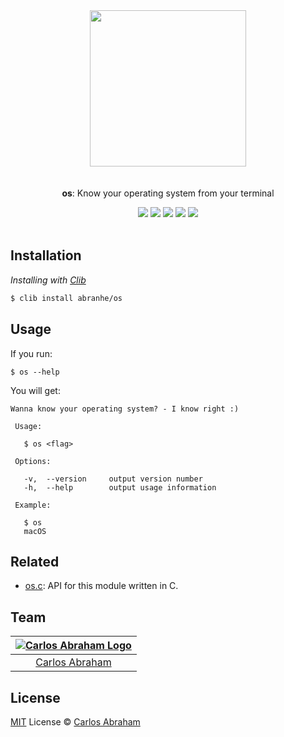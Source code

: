 <p align="center">
	<br>
	<br>
	<img src="https://cdn.abranhe.com/projects/os/os.svg" width="250">
	<br>
	<br>
	<br>
	<b>os</b>: Know your operating system from your terminal
	<br>
</p>

<p align="center">
	<a href="https://travis-ci.org/abranhe/os"><img src="https://img.shields.io/travis/abranhe/os.svg?logo=travis" /></a>
	<a href="https://github.com/abranhe"><img src="https://abranhe.com/badge.svg"></a>
	<a href="https://cash.me/$abranhe"><img src="https://cdn.abranhe.com/badges/cash-me.svg"></a>
	<a href="https://patreon.com/abranhe"><img src="https://cdn.abranhe.com/badges/patreon.svg" /></a>
	<a href="https://github.com/abranhe/os/blob/master/license"><img src="https://img.shields.io/github/license/abranhe/os.svg" /></a>

  <br>
  <br>
</p>


## Installation

*Installing with [Clib](https://github.com/clibs/clib)*

```sh
$ clib install abranhe/os
```

## Usage

If you run:

```
$ os --help
```

You will get:

```
Wanna know your operating system? - I know right :)

 Usage:

   $ os <flag>

 Options:

   -v,  --version     output version number
   -h,  --help        output usage information

 Example:

   $ os
   macOS
```

## Related

- [os.c][os]: API for this module written in C.

## Team

|[![Carlos Abraham Logo][abranhe-img]][abranhe]|
| :-: |
| [Carlos Abraham][abranhe] |

## License

[MIT][license] License © [Carlos Abraham][abranhe]

<!-------------------- Links ------------------------>
[abranhe]: https://github.com/abranhe
[abranhe-img]: https://avatars3.githubusercontent.com/u/21347264?s=50
[license]: https://github.com/abranhe/os/blob/master/license
[travis-badge]: https://img.shields.io/travis/abranhe/os.svg
[travis-status]: https://travis-ci.org/abranhe/os
[os]: https://github.com/abranhe/os.c
